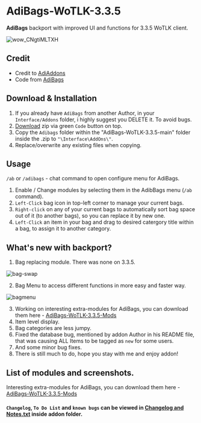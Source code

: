 # AdiBags-WoTLK-3.3.5
**AdiBags** backport with improved UI and functions for 3.3.5 WoTLK client.

![wow_CNgtiMLTXH](https://user-images.githubusercontent.com/74269253/229909788-3782f7b8-a995-4095-b997-37bf895675b6.png)

## Credit
- Credit to [AdiAddons](https://github.com/AdiAddons)    
- Code from [AdiBags](https://github.com/AdiAddons/AdiBags)    


## Download & Installation

1. If you already have `AdiBags` from another Author, in your `Interface/Addons` folder, i highly suggest you DELETE it. To avoid bugs.
2. [Download](https://github.com/Sattva-108/AdiBags-WoTLK-3.3.5/archive/refs/heads/main.zip) zip via green `Code` button on top. 
3. Copy the `Adibags` folder within the "AdiBags-WoTLK-3.3.5-main" folder inside the .zip to `"\Interface\AddOns\"`.    
4. Replace/overwrite any existing files when copying.


## Usage
`/ab` or `/adibags` - chat command to open configure menu for AdiBags.
1. Enable / Change modules by selecting them in the AdibBags menu (`/ab` command).
2. `Left-Click` bag icon in top-left corner to manage your current bags. 
3. `Right-click` on any of your current bags to automatically sort bag space out of it (to another bags), so you can replace it by new one.
4. `Left-Click` an item in your bag and drag to desired catergory title within a bag, to assign it to another category.

## What's new with backport?
1. Bag replacing module. There was none on 3.3.5. 

![bag-swap](https://user-images.githubusercontent.com/74269253/232442352-2b880015-76b5-4a9d-bd58-6f0ec7e89341.gif)

2. Bag Menu to access different functions in more easy and faster way.

![bagmenu](https://user-images.githubusercontent.com/74269253/232443341-a44f1085-fd58-4ddf-af01-1901c7277269.gif)

3. Working on interesting extra-modules for AdiBags, you can download them here - [AdiBags-WoTLK-3.3.5-Mods](https://github.com/Sattva-108/AdiBags-WoTLK-3.3.5-Mods) 
4. Item level display.
5. Bag categories are less jumpy.
6. Fixed the database bug, mentioned by addon Author in his README file, that was causing ALL Items to be tagged as `new` for some users. 
7. And some minor bug fixes.
8. There is still much to do, hope you stay with me and enjoy addon!

## List of modules and screenshots.
Interesting extra-modules for AdiBags, you can download them here - [AdiBags-WoTLK-3.3.5-Mods](https://github.com/Sattva-108/AdiBags-WoTLK-3.3.5-Mods) 

#### `Changelog`, `To Do List` and `known bugs` can be viewed in [Changelog and Notes.txt](https://github.com/Sattva-108/AdiBags-WoTLK-3.3.5/blob/main/AdiBags/Changelog%20and%20Notes.txt) inside addon folder.
